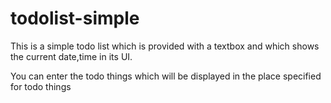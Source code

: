 # todolist-simple
This is a simple todo list which is provided with a textbox and which shows the current date,time in its UI.

You can enter the todo things which will be displayed in the place specified for todo things
